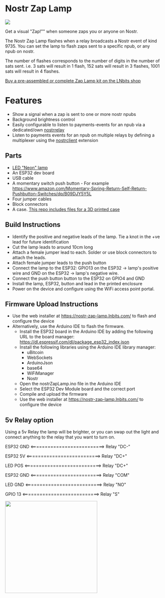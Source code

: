 # Nostr Zap Lamp

![](https://github.com/lnbits/nostr-zap-lamp/raw/main/img/lamp.jpg)

Get a visual "Zap!"" when someone zaps you or anyone on Nostr.

The Nostr Zap Lamp flashes when a relay broadcasts a Nostr event of kind 9735. You can set the lamp to flash zaps sent to a specific npub, or any npub on nostr.

The number of flashes corresponds to the number of digits in the number of sats sent. i.e. 3 sats will result in 1 flash, 152 sats will result in 3 flashes, 1001 sats will result in 4 flashes.

[Buy a pre-assembled or complete Zap Lamp kit on the LNbits shop](https://shop.lnbits.com/product/nostr-zap-lamp)

# Features

+ Show a signal when a zap is sent to one or more nostr npubs
+ Background brightness control
+ Easily configurable to listen to payments-events for an npub via a dedicated/own [nostrrelay]([https://github.com/lnbits/nostrclient](https://github.com/lnbits/nostrrelay))
+ Listen to payments events for an npub on multiple relays by defining a multiplexer using the [nostrclient](https://github.com/lnbits/nostrclient) extension

## Parts
+ [LED "Neon" lamp](https://www.amazon.co.uk/YIVIYAR-Lightning-Battery-Bedroom-Christmas/dp/B08K4SCVKQ)
+ An ESP32 dev board
+ USB cable
+ A momentary switch push button - For example https://www.amazon.com/Momentary-Spring-Return-Self-Return-Pushbutton-Switches/dp/B09DJY5Y5L
+ Four jumper cables
+ Block connectors
+ A case. [This repo includes files for a 3D printed case](enclosure)

## Build Instructions

+ Identify the positive and negative leads of the lamp. Tie a knot in the +ve lead for future identification
+ Cut the lamp leads to around 10cm long
+ Attach a female jumper lead to each. Solder or use block connectors to attach the leads.
+ Attach female jumper leads to the push button
+ Connect the lamp to the ESP32: GPIO13 on the ESP32 -> lamp's positive wire and GND on the ESP32 -> lamp's negative wire.
+ Connect the push button button to the ESP32 on GPIO4 and GND
+ Install the lamp, ESP32, button and lead in the printed enclosure
+ Power on the device and configure using the WiFi access point portal.

## Firmware Upload Instructions

+ Use the web installer at https://nostr-zap-lamp.lnbits.com/ to flash and configure the device
+ Alternatively, use the Arduino IDE to flash the firmware.
    - Install the ESP32 board in the Arduino IDE by adding the following URL to the board manager: https://dl.espressif.com/dl/package_esp32_index.json
    - Install the following libraries using the Arduino IDE library manager:
        - uBitcoin
        - WebSockets
        - ArduinoJson
        - base64
        - WiFiManager
        - Nostr
    - Open the nostrZapLamp.ino file in the Arduino IDE
    - Select the ESP32 Dev Module board and the correct port
    - Compile and upload the firmware
    - Use the web installer at https://nostr-zap-lamp.lnbits.com/ to configure the device
        
## 5v Relay option

Using a 5v Relay the lamp will be brighter, or you can swap out the light and connect anything to the relay that you want to turn on.

ESP32 GND <==========================> Relay "DC-"

ESP32 5V <==========================> Relay "DC+"

LED POS <===========================> Relay "DC+"

ESP32 GND <=========================> Relay "COM"

LED GND <===========================> Relay "NO"

GPIO 13 <===========================> Relay "S"

<img src="https://github.com/lnbits/nostr-zap-lamp/assets/33088785/7e265c4e-256c-49fb-a936-c3c6ccfa081b" style="width:300px">

